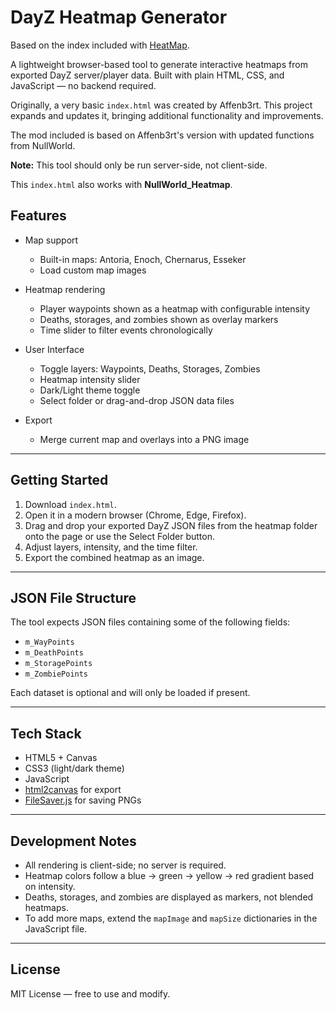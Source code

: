 
# DayZ Heatmap Generator

Based on the index included with [HeatMap](https://steamcommunity.com/sharedfiles/filedetails/?id=2854246756).

A lightweight browser-based tool to generate interactive heatmaps from exported DayZ server/player data. Built with plain HTML, CSS, and JavaScript — no backend required.

Originally, a very basic `index.html` was created by Affenb3rt. This project expands and updates it, bringing additional functionality and improvements.

The mod included is based on Affenb3rt's version with updated functions from NullWorld.

**Note:** This tool should only be run server-side, not client-side.

This `index.html` also works with **NullWorld_Heatmap**.

## Features

- Map support
  - Built-in maps: Antoria, Enoch, Chernarus, Esseker
  - Load custom map images

- Heatmap rendering
  - Player waypoints shown as a heatmap with configurable intensity
  - Deaths, storages, and zombies shown as overlay markers
  - Time slider to filter events chronologically

- User Interface
  - Toggle layers: Waypoints, Deaths, Storages, Zombies
  - Heatmap intensity slider
  - Dark/Light theme toggle
  - Select folder or drag-and-drop JSON data files

- Export
  - Merge current map and overlays into a PNG image

---

## Getting Started

1. Download `index.html`.
2. Open it in a modern browser (Chrome, Edge, Firefox).
3. Drag and drop your exported DayZ JSON files from the heatmap folder onto the page or use the Select Folder button.
4. Adjust layers, intensity, and the time filter.
5. Export the combined heatmap as an image.

---

## JSON File Structure

The tool expects JSON files containing some of the following fields:

- `m_WayPoints`
- `m_DeathPoints`
- `m_StoragePoints`
- `m_ZombiePoints`

Each dataset is optional and will only be loaded if present.

---

## Tech Stack

- HTML5 + Canvas
- CSS3 (light/dark theme)
- JavaScript
- [html2canvas](https://html2canvas.hertzen.com/) for export
- [FileSaver.js](https://github.com/eligrey/FileSaver.js/) for saving PNGs

---

## Development Notes

- All rendering is client-side; no server is required.
- Heatmap colors follow a blue → green → yellow → red gradient based on intensity.
- Deaths, storages, and zombies are displayed as markers, not blended heatmaps.
- To add more maps, extend the `mapImage` and `mapSize` dictionaries in the JavaScript file.

---

## License

MIT License — free to use and modify.



